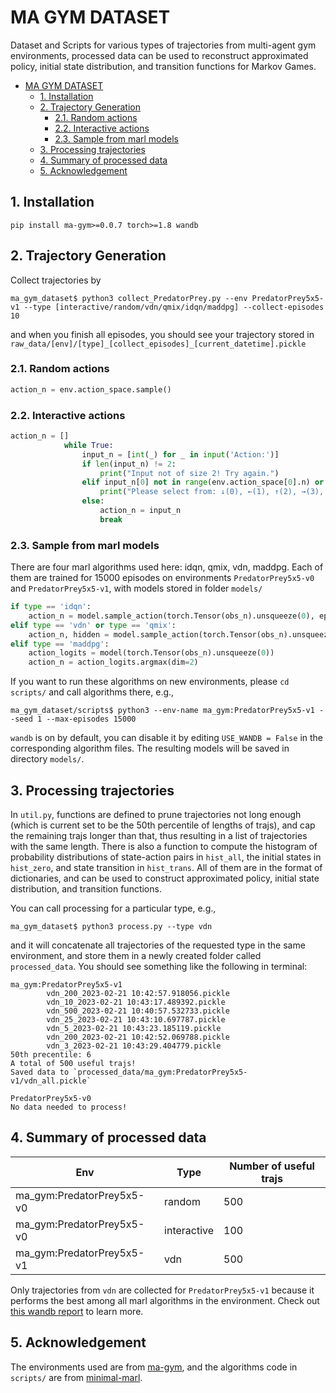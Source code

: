 # MA GYM DATASET
Dataset and Scripts for various types of trajectories from multi-agent gym environments, processed data can be used to reconstruct approximated policy, initial state distribution, and transition functions for Markov Games.

- [MA GYM DATASET](#ma-gym-dataset)
  - [1. Installation](#1-installation)
  - [2. Trajectory Generation](#2-trajectory-generation)
    - [2.1. Random actions](#21-random-actions)
    - [2.2. Interactive actions](#22-interactive-actions)
    - [2.3. Sample from marl models](#23-sample-from-marl-models)
  - [3. Processing trajectories](#3-processing-trajectories)
  - [4. Summary of processed data](#4-summary-of-processed-data)
  - [5. Acknowledgement](#5-acknowledgement)


## 1. Installation
`pip install ma-gym>=0.0.7 torch>=1.8 wandb`


## 2. Trajectory Generation
Collect trajectories by
```shell
ma_gym_dataset$ python3 collect_PredatorPrey.py --env PredatorPrey5x5-v1 --type [interactive/random/vdn/qmix/idqn/maddpg] --collect-episodes 10
```
and when you finish all episodes, you should see your trajectory stored in `raw_data/[env]/[type]_[collect_episodes]_[current_datetime].pickle`

### 2.1. Random actions
```python
action_n = env.action_space.sample()
```

### 2.2. Interactive actions
```python
action_n = []
            while True:
                input_n = [int(_) for _ in input('Action:')]
                if len(input_n) != 2:
                    print("Input not of size 2! Try again.")
                elif input_n[0] not in range(env.action_space[0].n) or input_n[1] not in range(env.action_space[1].n):
                    print("Please select from: ↓(0), ←(1), ↑(2), →(3), NOOP(4), try again.")
                else:
                    action_n = input_n
                    break
```

### 2.3. Sample from marl models
There are four marl algorithms used here: idqn, qmix, vdn, maddpg.
Each of them are trained for 15000 episodes on environments `PredatorPrey5x5-v0` and `PredatorPrey5x5-v1`, with models stored in folder `models/`

```python
if type == 'idqn':
    action_n = model.sample_action(torch.Tensor(obs_n).unsqueeze(0), epsilon=0)
elif type == 'vdn' or type == 'qmix':
    action_n, hidden = model.sample_action(torch.Tensor(obs_n).unsqueeze(0), hidden, epsilon=0)
elif type == 'maddpg':
    action_logits = model(torch.Tensor(obs_n).unsqueeze(0))
    action_n = action_logits.argmax(dim=2)
```

If you want to run these algorithms on new environments, please `cd scripts/` and call algorithms there, e.g.,
```shell
ma_gym_dataset/scripts$ python3 --env-name ma_gym:PredatorPrey5x5-v1 --seed 1 --max-episodes 15000
```
`wandb` is on by default, you can disable it by editing `USE_WANDB = False` in the corresponding algorithm files. The resulting models will be saved in directory `models/`.

## 3. Processing trajectories
In `util.py`, functions are defined to prune trajectories not long enough (which is current set to be the 50th percentile of lengths of trajs), and cap the remaining trajs longer than that, thus resulting in a list of trajectories with the same length. There is also a function to compute the histogram of probability distributions of state-action pairs in `hist_all`, the initial states in `hist_zero`, and state transition in `hist_trans`. All of them are in the format of dictionaries, and can be used to construct approximated policy, initial state distribution, and transition functions.

You can call processing for a particular type, e.g.,
```shell
ma_gym_dataset$ python3 process.py --type vdn
```
and it will concatenate all trajectories of the requested type in the same environment, and store them in a newly created folder called `processed_data`. You should see something like the following in terminal:
```
ma_gym:PredatorPrey5x5-v1
        vdn_200_2023-02-21 10:42:57.918056.pickle
        vdn_10_2023-02-21 10:43:17.489392.pickle
        vdn_500_2023-02-21 10:40:57.532733.pickle
        vdn_25_2023-02-21 10:43:10.697787.pickle
        vdn_5_2023-02-21 10:43:23.185119.pickle
        vdn_200_2023-02-21 10:42:52.069788.pickle
        vdn_3_2023-02-21 10:43:29.404779.pickle
50th precentile: 6
A total of 500 useful trajs!
Saved data to `processed_data/ma_gym:PredatorPrey5x5-v1/vdn_all.pickle`

PredatorPrey5x5-v0
No data needed to process!
```

## 4. Summary of processed data
| Env | Type | Number of useful trajs |
| --- | --- | --- |
| ma_gym:PredatorPrey5x5-v0 | random | 500 |
| ma_gym:PredatorPrey5x5-v0 | interactive | 100 |
| ma_gym:PredatorPrey5x5-v1 | vdn | 500 |

Only trajectories from `vdn` are collected for `PredatorPrey5x5-v1` because it performs the best among all marl algorithms in the environment. Check out [this wandb report]() to learn more.


## 5. Acknowledgement
The environments used are from [ma-gym](https://github.com/koulanurag/ma-gym), and the algorithms code in `scripts/` are from [minimal-marl](https://github.com/koulanurag/minimal-marl). 